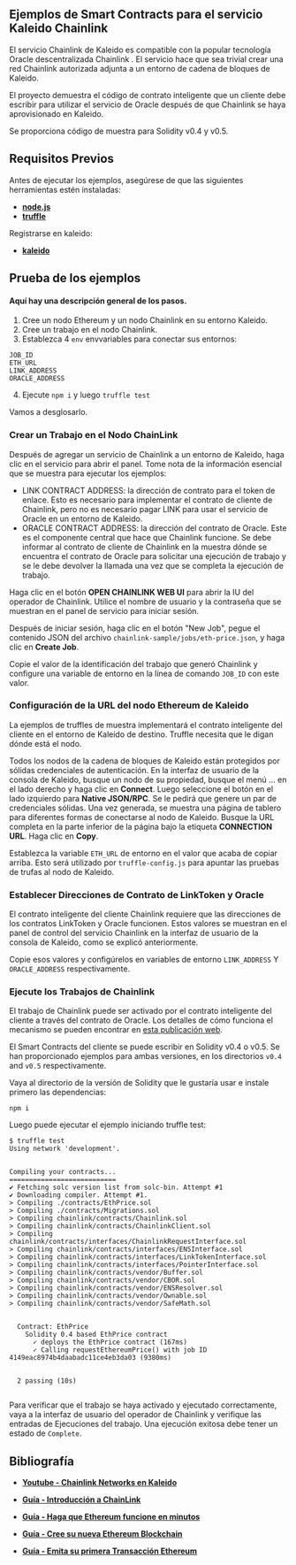 ## Ejemplos de Smart Contracts para el servicio Kaleido Chainlink

El servicio Chainlink de Kaleido es compatible con la popular tecnología Oracle descentralizada Chainlink . El servicio hace que sea trivial crear una red Chainlink autorizada adjunta a un entorno de cadena de bloques de Kaleido.

El proyecto demuestra el código de contrato inteligente que un cliente debe escribir para utilizar el servicio de Oracle después de que Chainlink se haya aprovisionado en Kaleido.

Se proporciona código de muestra para Solidity v0.4 y v0.5.

## Requisitos Previos

Antes de ejecutar los ejemplos, asegúrese de que las siguientes herramientas estén instaladas:

- __[node.js](https://nodejs.org/en/download/package-manager/)__
- __[truffle](https://www.trufflesuite.com/docs/truffle/getting-started/installation)__

Registrarse en kaleido:

- __[kaleido](https://console.kaleido.io/login)__

## Prueba de los ejemplos

#### Aquí hay una descripción general de los pasos.

1. Cree un nodo Ethereum y un nodo Chainlink en su entorno Kaleido.
2. Cree un trabajo en el nodo Chainlink.
3. Establezca 4 `env` envvariables para conectar sus entornos:

```       
JOB_ID
ETH_URL
LINK_ADDRESS
ORACLE_ADDRESS
```

4. Ejecute `npm i` y luego `truffle test`

Vamos a desglosarlo.

### Crear un Trabajo en el Nodo ChainLink

Después de agregar un servicio de Chainlink a un entorno de Kaleido, haga clic en el servicio para abrir el panel. Tome nota de la información esencial que se muestra para ejecutar los ejemplos:

- LINK CONTRACT ADDRESS: la dirección de contrato para el token de enlace. Esto es necesario para implementar el contrato de cliente de Chainlink, pero no es necesario pagar LINK para usar el servicio de Oracle en un entorno de Kaleido.
- ORACLE CONTRACT ADDRESS: la dirección del contrato de Oracle. Este es el componente central que hace que Chainlink funcione. Se debe informar al contrato de cliente de Chainlink en la muestra dónde se encuentra el contrato de Oracle para solicitar una ejecución de trabajo y se le debe devolver la llamada una vez que se completa la ejecución de trabajo.

Haga clic en el botón **OPEN CHAINLINK WEB UI** para abrir la IU del operador de Chainlink. Utilice el nombre de usuario y la contraseña que se muestran en el panel de servicio para iniciar sesión.

Después de iniciar sesión, haga clic en el botón "New Job", pegue el contenido JSON del archivo `chainlink-sample/jobs/eth-price.json`, y haga clic en **Create Job**.

Copie el valor de la identificación del trabajo que generó Chainlink y configure una variable de entorno en la línea de comando `JOB_ID` con este valor.

### Configuración de la URL del nodo Ethereum de Kaleido

La ejemplos de truffles de muestra implementará el contrato inteligente del cliente en el entorno de Kaleido de destino. Truffle necesita que le digan dónde está el nodo.

Todos los nodos de la cadena de bloques de Kaleido están protegidos por sólidas credenciales de autenticación. En la interfaz de usuario de la consola de Kaleido, busque un nodo de su propiedad, busque el menú ... en el lado derecho y haga clic en **Connect**. Luego seleccione el botón en el lado izquierdo para **Native JSON/RPC**. Se le pedirá que genere un par de credenciales sólidas. Una vez generada, se muestra una página de tablero para diferentes formas de conectarse al nodo de Kaleido. Busque la URL completa en la parte inferior de la página bajo la etiqueta **CONNECTION URL**. Haga clic en **Copy**.

Establezca la variable `ETH_URL` de entorno en el valor que acaba de copiar arriba. Esto será utilizado por `truffle-config.js` para apuntar las pruebas de trufas al nodo de Kaleido.

### Establecer Direcciones de Contrato de LinkToken y Oracle

El contrato inteligente del cliente Chainlink requiere que las direcciones de los contratos LinkToken y Oracle funcionen. Estos valores se muestran en el panel de control del servicio Chainlink en la interfaz de usuario de la consola de Kaleido, como se explicó anteriormente.

Copie esos valores y configúrelos en variables de entorno `LINK_ADDRESS` Y `ORACLE_ADDRESS` respectivamente.

### Ejecute los Trabajos de Chainlink

El trabajo de Chainlink puede ser activado por el contrato inteligente del cliente a través del contrato de Oracle. Los detalles de cómo funciona el mecanismo se pueden encontrar en [esta publicación web](http://kaleido.io/blog).

El Smart Contracts del cliente se puede escribir en Solidity v0.4 o v0.5. Se han proporcionado ejemplos para ambas versiones, en los directorios `v0.4` and `v0.5` respectivamente.

Vaya al directorio de la versión de Solidity que le gustaría usar e instale primero las dependencias:

```
npm i
```

Luego puede ejecutar el ejemplo iniciando truffle test:

```
$ truffle test
Using network 'development'.


Compiling your contracts...
===========================
✔ Fetching solc version list from solc-bin. Attempt #1
✔ Downloading compiler. Attempt #1.
> Compiling ./contracts/EthPrice.sol
> Compiling ./contracts/Migrations.sol
> Compiling chainlink/contracts/Chainlink.sol
> Compiling chainlink/contracts/ChainlinkClient.sol
> Compiling chainlink/contracts/interfaces/ChainlinkRequestInterface.sol
> Compiling chainlink/contracts/interfaces/ENSInterface.sol
> Compiling chainlink/contracts/interfaces/LinkTokenInterface.sol
> Compiling chainlink/contracts/interfaces/PointerInterface.sol
> Compiling chainlink/contracts/vendor/Buffer.sol
> Compiling chainlink/contracts/vendor/CBOR.sol
> Compiling chainlink/contracts/vendor/ENSResolver.sol
> Compiling chainlink/contracts/vendor/Ownable.sol
> Compiling chainlink/contracts/vendor/SafeMath.sol


  Contract: EthPrice
    Solidity 0.4 based EthPrice contract
      ✓ deploys the EthPrice contract (167ms)
      ✓ Calling requestEthereumPrice() with job ID 4149eac8974b4daabadc11ce4eb3da03 (9380ms)


  2 passing (10s)


```

Para verificar que el trabajo se haya activado y ejecutado correctamente, vaya a la interfaz de usuario del operador de Chainlink y verifique las entradas de Ejecuciones del trabajo. Una ejecución exitosa debe tener un estado de `Complete`.

## **Bibliografía**

- __[Youtube - Chainlink Networks en Kaleido](https://www.youtube.com/watch?v=qYzTmRj_Wwg)__

- __[Guía - Introducción a ChainLink](https://docs.kaleido.io/kaleido-services/3rd-party-services/chainlink/)__

- __[Guía - Haga que Ethereum funcione en minutos](https://docs.kaleido.io/using-kaleido/quick-start-ethereum/)__

- __[Guía - Cree su nueva Ethereum Blockchain](https://docs.kaleido.io/using-kaleido/quick-start-ethereum/first-blockchain/)__

- __[Guía - Emita su primera Transacción Ethereum](https://docs.kaleido.io/using-kaleido/quick-start-ethereum/first-ethereum/)__
